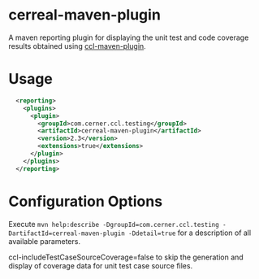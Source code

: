 # cerreal-maven-plugin

A maven reporting plugin for displaying the unit test and code coverage results obtained using [ccl-maven-plugin](../ccl-maven-plugin/README.md).

Usage
===
```xml
  <reporting>
    <plugins>
      <plugin>
        <groupId>com.cerner.ccl.testing</groupId>
        <artifactId>cerreal-maven-plugin</artifactId>
        <version>2.3</version>
        <extensions>true</extensions>
      </plugin>
    </plugins>
  </reporting>
```

Configuration Options
===
Execute `mvn help:describe -DgroupId=com.cerner.ccl.testing -DartifactId=cerreal-maven-plugin -Ddetail=true` for a description of all available parameters.

ccl-includeTestCaseSourceCoverage=false to skip the generation and display of coverage data for unit test case source files.
